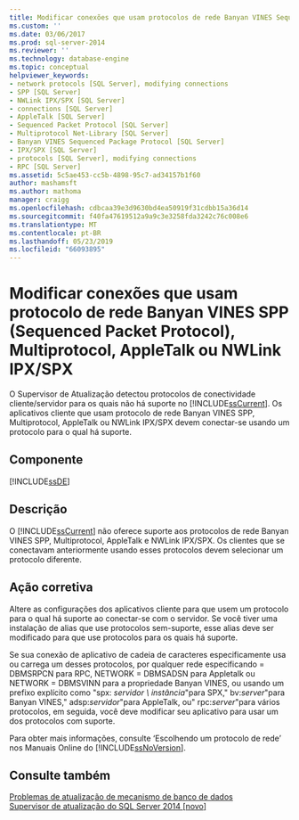 ```yaml
---
title: Modificar conexões que usam protocolos de rede Banyan VINES Sequenced Packet Protocol (SPP), Multiprotocol, AppleTalk ou NWLink IPX SPX | Microsoft Docs
ms.custom: ''
ms.date: 03/06/2017
ms.prod: sql-server-2014
ms.reviewer: ''
ms.technology: database-engine
ms.topic: conceptual
helpviewer_keywords:
- network protocols [SQL Server], modifying connections
- SPP [SQL Server]
- NWLink IPX/SPX [SQL Server]
- connections [SQL Server]
- AppleTalk [SQL Server]
- Sequenced Packet Protocol [SQL Server]
- Multiprotocol Net-Library [SQL Server]
- Banyan VINES Sequenced Package Protocol [SQL Server]
- IPX/SPX [SQL Server]
- protocols [SQL Server], modifying connections
- RPC [SQL Server]
ms.assetid: 5c5ae453-cc5b-4898-95c7-ad34157b1f60
author: mashamsft
ms.author: mathoma
manager: craigg
ms.openlocfilehash: cdbcaa39e3d9630bd4ea50919f31cdbb15a36d14
ms.sourcegitcommit: f40fa47619512a9a9c3e3258fda3242c76c008e6
ms.translationtype: MT
ms.contentlocale: pt-BR
ms.lasthandoff: 05/23/2019
ms.locfileid: "66093895"
---
```

# <a name="modify-connections-that-use-banyan-vines-sequenced-packet-protocol-spp-multiprotocol-appletalk-or-nwlink-ipx-spx-network-protocols"></a>Modificar conexões que usam protocolo de rede Banyan VINES SPP (Sequenced Packet Protocol), Multiprotocol, AppleTalk ou NWLink IPX/SPX
  O Supervisor de Atualização detectou protocolos de conectividade cliente/servidor para os quais não há suporte no [!INCLUDE[ssCurrent](../../includes/sscurrent-md.md)]. Os aplicativos cliente que usam protocolo de rede Banyan VINES SPP, Multiprotocol, AppleTalk ou NWLink IPX/SPX devem conectar-se usando um protocolo para o qual há suporte.  
  
## <a name="component"></a>Componente  
 [!INCLUDE[ssDE](../../includes/ssde-md.md)]  
  
## <a name="description"></a>Descrição  
 O [!INCLUDE[ssCurrent](../../includes/sscurrent-md.md)] não oferece suporte aos protocolos de rede Banyan VINES SPP, Multiprotocol, AppleTalk e NWLink IPX/SPX. Os clientes que se conectavam anteriormente usando esses protocolos devem selecionar um protocolo diferente.  
  
## <a name="corrective-action"></a>Ação corretiva  
 Altere as configurações dos aplicativos cliente para que usem um protocolo para o qual há suporte ao conectar-se com o servidor. Se você tiver uma instalação de alias que use protocolos sem-suporte, esse alias deve ser modificado para que use protocolos para os quais há suporte.  
  
 Se sua conexão de aplicativo de cadeia de caracteres especificamente usa ou carrega um desses protocolos, por qualquer rede especificando = DBMSRPCN para RPC, NETWORK = DBMSADSN para Appletalk ou NETWORK = DBMSVINN para a propriedade Banyan VINES, ou usando um prefixo explícito como "spx: *servidor \ instância*"para SPX," bv:*server*"para Banyan VINES," adsp:*servidor*"para AppleTalk, ou" rpc:*server*"para vários protocolos, em seguida, você deve modificar seu aplicativo para usar um dos protocolos com suporte.  
  
 Para obter mais informações, consulte ‘Escolhendo um protocolo de rede’ nos Manuais Online do [!INCLUDE[ssNoVersion](../../includes/ssnoversion-md.md)].  
  
## <a name="see-also"></a>Consulte também  
 [Problemas de atualização de mecanismo de banco de dados](../../../2014/sql-server/install/database-engine-upgrade-issues.md)   
 [Supervisor de atualização do SQL Server 2014 &#91;novo&#93;](sql-server-2014-upgrade-advisor.md)  
  
  
